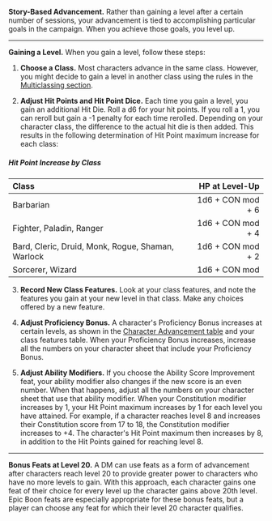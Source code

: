 

**Story-Based Advancement.** Rather than gaining a level after a certain number of sessions, your advancement is tied to accomplishing particular goals in the campaign. When you achieve those goals, you level up.

___

**Gaining a Level.** When you gain a level, follow these steps:

1. **Choose a Class.** Most characters advance in the same class. However, you might decide to gain a level in another class using the rules in the [Multiclassing section](https://lolindhir.github.io/PnP/rules/creation/multiclassing).

2. **Adjust Hit Points and Hit Point Dice.** Each time you gain a level, you gain an additional Hit Die. Roll a d6 for your hit points. If you roll a 1, you can reroll but gain a -1 penalty for each time rerolled. Depending on your character class, the difference to the actual hit die is then added. This results in the following determination of Hit Point maximum increase for each class:

##### Hit Point Increase by Class
| Class                                             |    HP at Level-Up |
| :------------------------------------------------ | ----------------: |
| Barbarian                                         | 1d6 + CON mod + 6 |
| Fighter, Paladin, Ranger                          | 1d6 + CON mod + 4 |
| Bard, Cleric, Druid, Monk, Rogue, Shaman, Warlock | 1d6 + CON mod + 2 |
| Sorcerer, Wizard                                  |     1d6 + CON mod |

3. **Record New Class Features.** Look at your class features, and note the features you gain at your new level in that class. Make any choices offered by a new feature.

4. **Adjust Proficiency Bonus.** A character's Proficiency Bonus increases at certain levels, as shown in the [Character Advancement table](https://lolindhir.github.io/PnP/rules/creation/leveling/leveling_advancement) and your class features table. When your Proficiency Bonus increases, increase all the numbers on your character sheet that include your Proficiency Bonus.

5. **Adjust Ability Modifiers.** If you choose the Ability Score Improvement feat, your ability modifier also changes if the new score is an even number. When that happens, adjust all the numbers on your character sheet that use that ability modifier. When your Constitution modifier increases by 1, your Hit Point maximum increases by 1 for each level you have attained. For example, if a character reaches level 8 and increases their Constitution score from 17 to 18, the Constitution modifier increases to +4. The character's Hit Point maximum then increases by 8, in addition to the Hit Points gained for reaching level 8.


___

**Bonus Feats at Level 20.** A DM can use feats as a form of advancement after characters reach level 20 to provide greater power to characters who have no more levels to gain. With this approach, each character gains one feat of their choice for every level up the character gains above 20th level. Epic Boon feats are especially appropriate for these bonus feats, but a player can choose any feat for which their level 20 character qualifies.